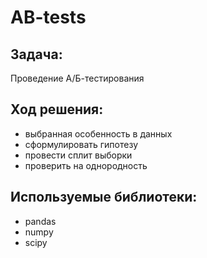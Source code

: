 # AB-tests

## Задача:
Проведение А/Б-тестирования

## Ход решения:
- выбранная особенность в данных
- сформулировать гипотезу
- провести сплит выборки 
- проверить на однородность

## Используемые библиотеки:
- pandas
- numpy
- scipy
